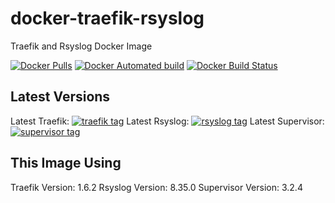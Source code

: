 # docker-traefik-rsyslog

Traefik and Rsyslog Docker Image

[![Docker Pulls](https://img.shields.io/docker/pulls/burakince/traefik-rsyslog.svg)](https://hub.docker.com/r/burakince/traefik-rsyslog/) [![Docker Automated build](https://img.shields.io/docker/automated/burakince/traefik-rsyslog.svg)](https://hub.docker.com/r/burakince/traefik-rsyslog/) [![Docker Build Status](https://img.shields.io/docker/build/burakince/traefik-rsyslog.svg)](https://hub.docker.com/r/burakince/traefik-rsyslog/)

## Latest Versions

Latest Traefik: [![traefik tag](https://img.shields.io/github/tag/containous/traefik.svg)](https://github.com/containous/traefik)
Latest Rsyslog: [![rsyslog tag](https://img.shields.io/github/tag/rsyslog/rsyslog.svg)](https://github.com/rsyslog/rsyslog)
Latest Supervisor: [![supervisor tag](https://img.shields.io/github/tag/Supervisor/supervisor.svg)](https://github.com/Supervisor/supervisor)

## This Image Using

Traefik Version: 1.6.2
Rsyslog Version: 8.35.0
Supervisor Version: 3.2.4
